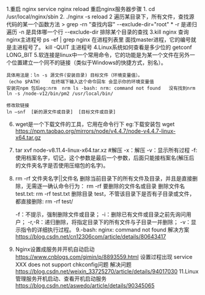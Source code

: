 1.重启 nginx    service nginx reload
        重启nginx服务器步骤 
        1.  cd /usr/local/nginx/sbin
        2.  ./nginx -s reload
2 遍历某目录下，所有文件，查找源代码的某一个函数方法
       > grep -rn "查找内容" --exclude-dir="root" *
         -r 是递归遍历
         -n 是具体哪一个行
         --exclude-dir 排除某个目录的查找
3.kill nginx
      查询nginx主进程号
      ps -ef | grep nginx
      在进程列表里 面找master进程，它的编号就是主进程号了。 
      kill -QUIT 主进程号 
4.Linux系统如何查看是多少位的
      getconf LONG_BIT
5.软连接是linux中一个常用命令，它的功能是为某一个文件在另外一个位置建立一个同不的链接（类似于Windows的快捷方式，别名）。

    具体用法是：ln -s 源文件(安装目录) 目标文件（环境变量值）。 
    （echo $PATH）   在终端下输入这个命令回车 会显示你的环境变量值
    安装完npm 包后eg:nrm  nrm ls -bash: nrm: command not found   没有找到nrm 
    ln -s /node-v12/bin/pm2 /usr/local/bin/
    
    修改软链接
    ln –snf  [新的源文件或目录]  [目标文件或目录]
6.  wget是一个下载文件的工具，它用在命令行下
    eg:下载安装包
       wget https://npm.taobao.org/mirrors/node/v4.4.7/node-v4.4.7-linux-x64.tar.gz
7. tar xvf node-v8.11.4-linux-x64.tar.xz #解压
    -x：解压
    -v：显示所有过程
    -f: 使用档案名字，切记，这个参数是最后一个参数，后面只能接档案名(解压后的文件夹名字是否使用压缩包的名字)。
8. rm -rf 文件夹名字||文件名
    删除当前目录下的所有文件及目录，并且是直接删除，无需逐一确认命令行为：
    rm  -rf  要删除的文件名或目录
    删除文件名 test.txt:
    rm  -rf   test.txt
    删除目录 test，不管该目录下是否有子目录或文件，都直接删除:
    rm  -rf   test/
    
    -f：不提示，强制删除文件或目录；
    -i：删除已有文件或目录之前先询问用户；
    -r,-R：递归删除，将指定目录下的所有文件与子目录一并删除；
    -v：显示指令的详细执行过程。
 9.-bash: nginx: command not found 解决方案
 https://blog.csdn.net/cn12306com/article/details/80643417
 10. Nginx设置成服务并开机自动启动
    https://www.cnblogs.com/gimin/p/8893559.html
    设置过程出现 service XXX does not support chkconfig问题
    解决问题
    https://blog.csdn.net/weixin_33725270/article/details/94017030
 11.Linux 管理服务开机启动、查看开机启动服务
    https://blog.csdn.net/aswedo/article/details/90345065